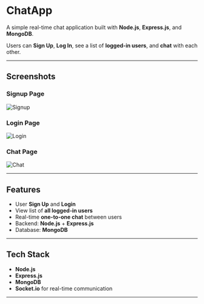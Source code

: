 # ChatApp

A simple real-time chat application built with **Node.js**, **Express.js**, and **MongoDB**.

Users can **Sign Up**, **Log In**, see a list of **logged-in users**, and **chat** with each other.

---

## Screenshots

### Signup Page
![Signup](https://github.com/user-attachments/assets/2a27abf9-2a64-444c-9a68-ec13f123e0fa)

### Login Page
![Login](https://github.com/user-attachments/assets/8a04464a-0e96-4fdc-a2cd-062b51911dcf)

### Chat Page
![Chat](https://github.com/user-attachments/assets/d404652a-b734-44e4-9ca9-ac47bf36b648)

---

## Features
- User **Sign Up** and **Login**
- View list of **all logged-in users**
- Real-time **one-to-one chat** between users
- Backend: **Node.js** + **Express.js**
- Database: **MongoDB**

---

## Tech Stack
- **Node.js**
- **Express.js**
- **MongoDB**
- **Socket.io** for real-time communication

---
